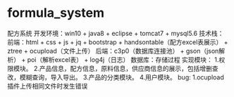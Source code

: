 # formula_system
配方系统
开发环境：win10 + java8 + eclipse + tomcat7 + mysql5.6
技术栈：
  前端：html + css + js + jq + bootstrap + handsontable（配方excel表展示） + ztree + ocupload（文件上传）
  后端：c3p0（数据库连接池） + gson（json解析） + poi（解析excel表） + log4j（日志）
  数据库：存储过程
实现模块：
1.权限模块。
2.产品信息，配方信息，原料信息，供应商信息的展示，包括增删查改，模糊查询，导入导出。
3.产品的分类模块。
4.用户模块。
bug:
1.ocupload插件上传相同文件时发生错误
 
